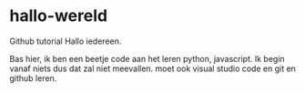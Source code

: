 # hallo-wereld
Github tutorial
Hallo iedereen.

Bas hier, ik ben een beetje code aan het leren python, javascript.
Ik begin vanaf niets dus dat zal niet meevallen.
moet ook visual studio code en git en github leren.
